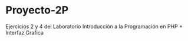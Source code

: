 # Proyecto-2P
Ejercicios 2 y 4 del Laboratorio Introducción a la Programación en PHP + Interfaz Grafica 
